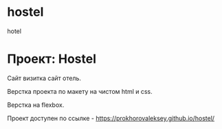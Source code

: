 # hostel
hotel
# Проект: Hostel
Сайт визитка сайт отель.

Верстка проекта по макету на чистом html и css.

Верстка на flexbox.

Проект доступен по ссылке - https://prokhorovaleksey.github.io/hostel/
